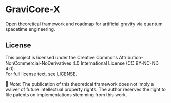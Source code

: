 # GraviCore-X
Open theoretical framework and roadmap for artificial gravity via quantum spacetime engineering.

## License

This project is licensed under the Creative Commons Attribution-NonCommercial-NoDerivatives 4.0 International License (CC BY-NC-ND 4.0).  
For full license text, see [LICENSE](./LICENSE).

📌 *Note:* The publication of this theoretical framework does not imply a waiver of future intellectual property rights. The author reserves the right to file patents on implementations stemming from this work.
